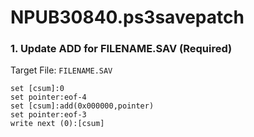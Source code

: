 # NPUB30840.ps3savepatch

### 1. Update ADD for FILENAME.SAV (Required)

Target File: `FILENAME.SAV`

```
set [csum]:0
set pointer:eof-4
set [csum]:add(0x000000,pointer)
set pointer:eof-3
write next (0):[csum]
```

